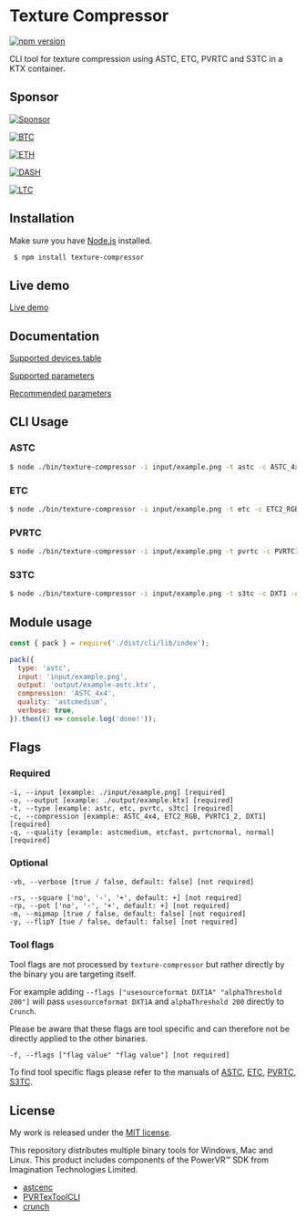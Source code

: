 # Texture Compressor

[![npm version](https://badge.fury.io/js/texture-compressor.svg)](https://badge.fury.io/js/texture-compressor)

CLI tool for texture compression using ASTC, ETC, PVRTC and S3TC in a KTX container.

## Sponsor

[![Sponsor](https://img.shields.io/badge/Sponsors--_.svg?style=social&logo=github)](https://github.com/sponsors/TimvanScherpenzeel)

[![BTC](https://img.shields.io/badge/BTC-3JK7LX5JsSYTKja16eGmDtjKfyTexVwB8z-f5f5f5?logo=bitcoin)](https://blockchain.com/btc/address/3JK7LX5JsSYTKja16eGmDtjKfyTexVwB8z)

[![ETH](https://img.shields.io/badge/ETH-0xDd324578a724Af06B9c39E3351C3627Cb85D85cA-f5f5f5?logo=ethereum)](https://blockchain.com/eth/address/0xDd324578a724Af06B9c39E3351C3627Cb85D85cA)

[![DASH](https://img.shields.io/badge/DASH-XpwH46HxvfNsvtopc4734vSdQdjhounzX7-f5f5f5?logo=dash)](https://explorer.dash.org/insight/address/XpwH46HxvfNsvtopc4734vSdQdjhounzX7)

[![LTC](https://img.shields.io/badge/LTC-METUJrwmejUVFGdrzgVU6i6f1jxxyrKRTc-f5f5f5?logo=litecoin)](https://live.blockcypher.com/ltc/address/METUJrwmejUVFGdrzgVU6i6f1jxxyrKRTc/)

## Installation

Make sure you have [Node.js](http://nodejs.org/) installed.

```sh
 $ npm install texture-compressor
```

## Live demo

[Live demo](https://timvanscherpenzeel.github.io/texture-compressor/)

## Documentation

[Supported devices table](docs/SUPPORTED_DEVICES_TABLE.md)

[Supported parameters](docs/SUPPORTED_PARAMETERS.md)

[Recommended parameters](docs/RECOMMENDED_PARAMETERS.md)

## CLI Usage

### ASTC

```sh
$ node ./bin/texture-compressor -i input/example.png -t astc -c ASTC_4x4 -q astcmedium -o output/example-astc.ktx -y -m -vb
```

### ETC

```sh
$ node ./bin/texture-compressor -i input/example.png -t etc -c ETC2_RGB -q etcfast -o output/example-etc.ktx -y -m -vb
```

### PVRTC

```sh
$ node ./bin/texture-compressor -i input/example.png -t pvrtc -c PVRTC1_2 -q pvrtcnormal -o output/example-pvrtc.ktx -y -m -vb
```

### S3TC

```sh
$ node ./bin/texture-compressor -i input/example.png -t s3tc -c DXT1 -q normal -o output/example-s3tc.ktx -y -m -vb
```

## Module usage

```js
const { pack } = require('./dist/cli/lib/index');

pack({
  type: 'astc',
  input: 'input/example.png',
  output: 'output/example-astc.ktx',
  compression: 'ASTC_4x4',
  quality: 'astcmedium',
  verbose: true,
}).then(() => console.log('done!'));
```

## Flags

### Required

    -i, --input [example: ./input/example.png] [required]
    -o, --output [example: ./output/example.ktx] [required]
    -t, --type [example: astc, etc, pvrtc, s3tc] [required]
    -c, --compression [example: ASTC_4x4, ETC2_RGB, PVRTC1_2, DXT1] [required]
    -q, --quality [example: astcmedium, etcfast, pvrtcnormal, normal] [required]

### Optional

    -vb, --verbose [true / false, default: false] [not required]

    -rs, --square ['no', '-', '+', default: +] [not required]
    -rp, --pot ['no', '-', '+', default: +] [not required]
    -m, --mipmap [true / false, default: false] [not required]
    -y, --flipY [tue / false, default: false] [not required]

### Tool flags

Tool flags are not processed by `texture-compressor` but rather directly by the binary you are targeting itself.

For example adding `--flags ["usesourceformat DXT1A" "alphaThreshold 200"]` will pass `usesourceformat DXT1A` and `alphaThreshold 200` directly to `Crunch`.

Please be aware that these flags are tool specific and can therefore not be directly applied to the other binaries.

    -f, --flags ["flag value" "flag value"] [not required]

To find tool specific flags please refer to the manuals of [ASTC](http://cdn.imgtec.com/sdk-documentation/PVRTexTool.User+Manual.pdf), [ETC](http://cdn.imgtec.com/sdk-documentation/PVRTexTool.User+Manual.pdf), [PVRTC](http://cdn.imgtec.com/sdk-documentation/PVRTexTool.User+Manual.pdf), [S3TC](https://github.com/BinomialLLC/crunch/blob/235946f7a1cf8b9c97e8bf0e8062d5439a51dec7/crunch/crunch.cpp#L70-L181).

## License

My work is released under the [MIT license](https://raw.githubusercontent.com/TimvanScherpenzeel/texture-compressor/master/LICENSE).

This repository distributes multiple binary tools for Windows, Mac and Linux.
This product includes components of the PowerVR™ SDK from Imagination Technologies Limited.

- [astcenc](https://raw.githubusercontent.com/ARM-software/astc-encoder/master/license.txt)
- [PVRTexToolCLI](https://community.imgtec.com/developers/powervr/sdk-end-user-licence-agreement/)
- [crunch](https://raw.githubusercontent.com/BinomialLLC/crunch/master/license.txt)
